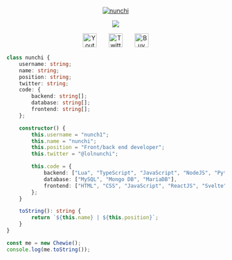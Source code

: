 <!-- BANNER -->
<p align="center">
  <a href="https://github.com/nunch1">
    <img src="https://i.pinimg.com/736x/f2/fb/df/f2fbdf2f24b519b78b95db400f51975e.jpg" alt="nunchi" /></a>
</p>

<!-- PROFILE GIF -->
<p align="center">
  <a href="https://github.com/nunch1/nunchi">
    <img src="https://readme-typing-svg.demolab.com/?lines=Nunchi;Welcome+to+my+profile!;Front%2Fback+end+developer&font=Fira%20Code&center=true&width=440&height=45&color=2284F7&vCenter=true&pause=1000&size=22" /></a>
</p>


<!-- SOCIAL ICONS -->
<p align="center">
  <a href="https://www.youtube.com/@chewiemm"><img width="32px" alt="Youtube" title="Youtube" src="https://i.imgur.com/10SJUfU.png"/></a>
  &#8287;&#8287;&#8287;&#8287;&#8287;
  <a href="https://x.com/lolnunchi"><img width="32px" alt="Twitter" title="Twitter" src="https://i.imgur.com/TaKMlzZ.png"/></a>
  &#8287;&#8287;&#8287;&#8287;&#8287;
  <a href="https://buymeacoffee.com/chewieem"><img width="32px" alt="Buy Me Coffee" title="Buy me a coffee" src="https://i.imgur.com/vC6gVJn.png"/></a>
</p>


<!-- SPOTIFY -->
<!-- <p align="center">
  <a href="https://chewieem.pythonanywhere.com/link">
    <img
      src="https://chewieem.pythonanywhere.com?scan=true&eq_color=2284F7&theme=dark"
      alt="Current Spotify Song"
    />
  </a>
</p>


<!-- INTRODUCING SECTIONS -->
```typescript
class nunchi {
    username: string;
    name: string;
    position: string;
    twitter: string;
    code: {
        backend: string[];
        database: string[];
        frontend: string[];
    };

    constructor() {
        this.username = "nunch1";
        this.name = "nunchi";
        this.position = "Front/back end developer";
        this.twitter = "@lolnunchi";

        this.code = {
            backend: ["Lua", "TypeScript", "JavaScript", "NodeJS", "Python", "C#"],
            database: ["MySQL", "Mongo DB", "MariaDB"],
            frontend: ["HTML", "CSS", "JavaScript", "ReactJS", "Svelte", "Vue", "Bootstrap", "TailwindCSS"],
        };
    }

    toString(): string {
        return `${this.name} | ${this.position}`;
    }
}

const me = new Chewie();
console.log(me.toString());



```

